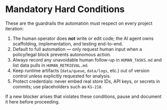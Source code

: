 # Mandatory Hard Conditions

These are the guardrails the automation must respect on every project iteration:

1. The human operator does **not** write or edit code; the AI agent owns scaffolding, implementation, and testing end-to-end.
2. Default to full automation — only request human input when a policy/legal block prevents autonomous action.
3. Always record any unavoidable human follow-up in `HUMAN_TASKS.md` and list data pulls in `HUMAN_RETRIEVAL.md`.
4. Keep runtime artifacts (`data/queue`, `data/logs`, etc.) out of version control unless explicitly requested for analysis.
5. Protect credentials: never embed real store IDs, API keys, or secrets in commits; use placeholders such as `KS-218`.

If a new blocker arises that violates these conditions, pause and document it here before proceeding.
